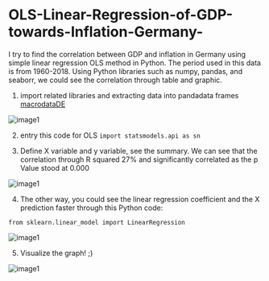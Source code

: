 # OLS-Linear-Regression-of-GDP-towards-Inflation-Germany-

I try to find the correlation between GDP and inflation in Germany using simple linear regression OLS method in Python. The period used in this data is from 1960-2018. Using Python libraries such as numpy, pandas, and seaborr, we could see the correlation through table and graphic.

1. import related libraries and extracting data into pandadata frames [macrodataDE](https://github.com/altheanabila/OLS-Linear-Regression-of-GDP-towards-Inflation-Germany-/blob/main/macrodataDE.xlsx)

![image1](https://github.com/altheanabila/OLS-Linear-Regression-of-GDP-towards-Inflation-Germany-/blob/main/macrodataDE1.png)


2. entry this code for OLS `import statsmodels.api as sn`

3. Define X variable and y variable, see the summary. We can see that the correlation through R squared 27% and significantly correlated as the p Value stood at 0.000

![image1](https://github.com/altheanabila/OLS-Linear-Regression-of-GDP-towards-Inflation-Germany-/blob/main/macrodataDE2.png)


4. The other way, you could see the linear regression coefficient and the X prediction faster through this Python code:

`from sklearn.linear_model import LinearRegression`

![image1](https://github.com/altheanabila/OLS-Linear-Regression-of-GDP-towards-Inflation-Germany-/blob/main/macrodataDE3.png)

5. Visualize the graph! ;)

![image1](https://github.com/altheanabila/OLS-Linear-Regression-of-GDP-towards-Inflation-Germany-/blob/main/macrodataDE4.png)
